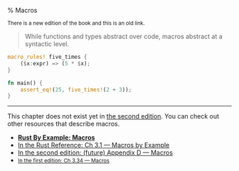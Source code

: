 % Macros

<small>There is a new edition of the book and this is an old link.</small>

> While functions and types abstract over code, macros abstract at a syntactic level.

```rust
macro_rules! five_times {
    ($x:expr) => (5 * $x);
}

fn main() {
    assert_eq!(25, five_times!(2 + 3));
}
```

---

This chapter does not exist yet in [the second edition][2].
You can check out other resources that describe macros.

* **[Rust By Example: Macros][3]**
* [In the Rust Reference: Ch 3.1 — Macros by Example][4]
* [In the second edition: (future) Appendix D — Macros][2]
* <small>[In the first edition: Ch 3.34 — Macros][1]</small>


[1]: first-edition/macros.html
[2]: second-edition/appendix-04-macros.html
[3]: https://rustbyexample.com/macros.html
[4]: ../reference/macros-by-example.html